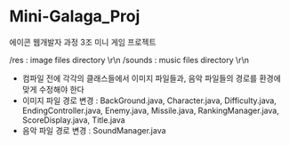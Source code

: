 # Mini-Galaga_Proj
에이콘 웹개발자 과정 3조 미니 게임 프로젝트 

/res : image files directory \r\n
/sounds : music files directory \r\n
* 컴파일 전에 각각의 클래스들에서 이미지 파일들과, 음악 파일들의 경로를 환경에 맞게 수정해야 한다
* 이미지 파일 경로 변경 : BackGround.java, Character.java, Difficulty.java, EndingController.java, Enemy.java, Missile.java, RankingManager.java, ScoreDisplay.java, Title.java
* 음악 파일 경로 변경 : SoundManager.java
